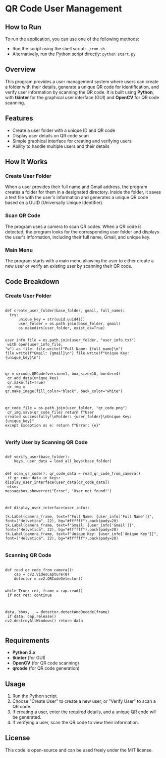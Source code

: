 <h1>QR Code User Management</h1>

<h2>How to Run</h2>
<p>To run the application, you can use one of the following methods:</p>
<ul>
    <li>Run the script using the shell script: <code>./run.sh</code></li>
    <li>Alternatively, run the Python script directly: <code>python start.py</code></li>
</ul>

<h2>Overview</h2>
<p>This program provides a user management system where users can create a folder with their details, generate a unique QR code for identification, and verify user information by scanning the QR code. It is built using <strong>Python</strong>, with <strong>tkinter</strong> for the graphical user interface (GUI) and <strong>OpenCV</strong> for QR code scanning.</p>

<h2>Features</h2>
<ul>
    <li>Create a user folder with a unique ID and QR code</li>
    <li>Display user details on QR code scan</li>
    <li>Simple graphical interface for creating and verifying users</li>
    <li>Ability to handle multiple users and their details</li>
</ul>

<h2>How It Works</h2>

<h3>Create User Folder</h3>
<p>When a user provides their full name and Gmail address, the program creates a folder for them in a designated directory. Inside the folder, it saves a text file with the user's information and generates a unique QR code based on a UUID (Universally Unique Identifier).</p>

<h3>Scan QR Code</h3>
<p>The program uses a camera to scan QR codes. When a QR code is detected, the program looks for the corresponding user folder and displays the user's information, including their full name, Gmail, and unique key.</p>

<h3>Main Menu</h3>
<p>The program starts with a main menu allowing the user to either create a new user or verify an existing user by scanning their QR code.</p>

<h2>Code Breakdown</h2>

<h3>Create User Folder</h3>
<pre><code>
def create_user_folder(base_folder, gmail, full_name):
  try:
      unique_key = str(uuid.uuid4())  <!-- Generates a unique key for the user -->
      user_folder = os.path.join(base_folder, gmail)  <!-- Creates a folder based on Gmail -->
      os.makedirs(user_folder, exist_ok=True)  <!-- Creates the folder if it doesn't exist -->
      
  user_info_file = os.path.join(user_folder, "user_info.txt")  <!-- Creates a text file to save user info -->
  with open(user_info_file, "w") as file:
      file.write(f"Full Name: {full_name}\n")
      file.write(f"Gmail: {gmail}\n")
      file.write(f"Unique Key: {unique_key}\n")
  
  qr = qrcode.QRCode(version=1, box_size=10, border=4)  <!-- Creates a QR code object -->
  qr.add_data(unique_key)  <!-- Adds the unique key to the QR code -->
  qr.make(fit=True)  <!-- Fits the data to the QR code -->
  qr_img = qr.make_image(fill_color="black", back_color="white")  <!-- Creates the image of the QR code -->
  
  qr_code_file = os.path.join(user_folder, "qr_code.png")  <!-- Saves the QR code image -->
  qr_img.save(qr_code_file)
  return f"User created successfully!\nFolder: {user_folder}\nUnique Key: {unique_key}"
except Exception as e:
    return f"Error: {e}"
</code></pre>

<h3>Verify User by Scanning QR Code</h3>
<pre><code>
def verify_user(base_folder):
    keys, user_data = load_all_keys(base_folder)  <!-- Loads all the users' keys and data -->

  def scan_qr_code():
      qr_code_data = read_qr_code_from_camera()  <!-- Reads the QR code using the camera -->
      if qr_code_data in keys:
          display_user_interface(user_data[qr_code_data])  <!-- Displays the user's details if QR code is valid -->
      else:
          messagebox.showerror("Error", "User not found!")  <!-- Shows error if QR code is invalid -->

  def display_user_interface(user_info):
      <!-- Displays the user details like Full Name, Gmail, and Unique Key -->
      tk.Label(camera_frame, text=f"Full Name: {user_info['Full Name']}", font=("Helvetica", 22), bg="#ffffff").pack(pady=20)
      tk.Label(camera_frame, text=f"Gmail: {user_info['Gmail']}", font=("Helvetica", 22), bg="#ffffff").pack(pady=20)
      tk.Label(camera_frame, text=f"Unique Key: {user_info['Unique Key']}", font=("Helvetica", 22), bg="#ffffff").pack(pady=20)
  </code></pre>

<h3>Scanning QR Code</h3>
<pre><code>
def read_qr_code_from_camera():
    cap = cv2.VideoCapture(0)  <!-- Captures video from the camera -->
    detector = cv2.QRCodeDetector()  <!-- Detects QR code in the video stream -->

  while True:
      ret, frame = cap.read()  <!-- Captures each frame from the video -->
      if not ret:
          continue

  data, bbox, _ = detector.detectAndDecode(frame)  <!-- Detects and decodes the QR code -->
  if data:
      cap.release()
      cv2.destroyAllWindows()
      return data  <!-- Returns the decoded data -->
  </code></pre>

<h2>Requirements</h2>
<ul>
    <li><strong>Python 3.x</strong></li>
    <li><strong>tkinter</strong> (for GUI)</li>
    <li><strong>OpenCV</strong> (for QR code scanning)</li>
    <li><strong>qrcode</strong> (for QR code generation)</li>
</ul>

<h2>Usage</h2>
<ol>
    <li>Run the Python script.</li>
    <li>Choose "Create User" to create a new user, or "Verify User" to scan a QR code.</li>
    <li>If creating a user, enter the required details, and a unique QR code will be generated.</li>
    <li>If verifying a user, scan the QR code to view their information.</li>
</ol>

<h2>License</h2>
<p>This code is open-source and can be used freely under the MIT license.</p>
